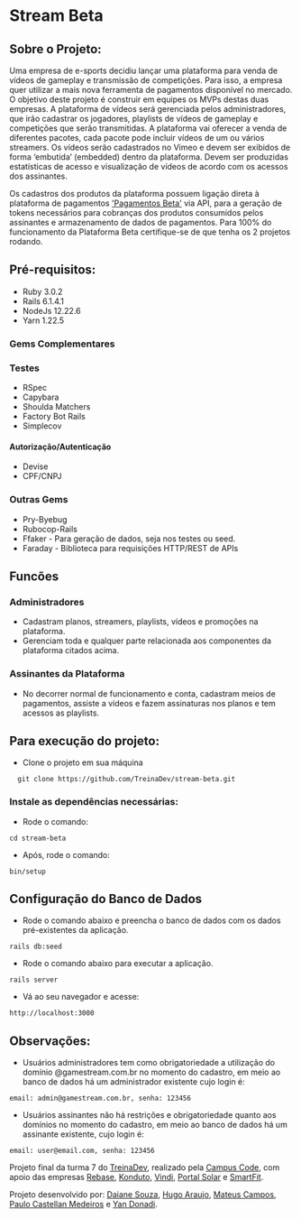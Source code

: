 # Stream Beta
## Sobre o Projeto:
Uma empresa de e-sports decidiu lançar uma plataforma para venda de vídeos de
gameplay e transmissão de competições. Para isso, a empresa quer utilizar a mais nova
ferramenta de pagamentos disponível no mercado. O objetivo deste projeto é construir em
equipes os MVPs destas duas empresas.
A plataforma de vídeos será gerenciada pelos administradores, que irão cadastrar os
jogadores, playlists de vídeos de gameplay e competições que serão transmitidas. A
plataforma vai oferecer a venda de diferentes pacotes, cada pacote pode incluir vídeos de
um ou vários streamers. Os vídeos serão cadastrados no Vimeo e devem ser exibidos de
forma ‘embutida’ (embedded) dentro da plataforma. Devem ser produzidas estatísticas de
acesso e visualização de vídeos de acordo com os acessos dos assinantes.

Os cadastros dos produtos da plataforma possuem ligação direta à plataforma de pagamentos ['Pagamentos Beta'](https://github.com/TreinaDev/pagamentos-beta) via API, para a geração de tokens necessários para cobranças dos produtos consumidos pelos assinantes e armazenamento de dados de pagamentos. Para 100% do funcionamento da Plataforma Beta certifique-se de que tenha os 2 projetos rodando.

## Pré-requisitos:

 * Ruby 3.0.2
 * Rails 6.1.4.1
 * NodeJs 12.22.6
 * Yarn 1.22.5

### Gems Complementares
### Testes

  * RSpec  
  * Capybara  
  * Shoulda Matchers  
  * Factory Bot Rails
  * Simplecov

#### Autorização/Autenticação

  * Devise
  * CPF/CNPJ
### Outras Gems

  * Pry-Byebug
  * Rubocop-Rails 
  * Ffaker - Para geração de dados, seja nos testes ou seed.
  * Faraday - Biblioteca para requisições HTTP/REST de APIs

## Funcões

### Administradores

  * Cadastram planos, streamers, playlists, vídeos e promoções na plataforma. 
  * Gerenciam toda e qualquer parte relacionada aos componentes da plataforma citados acima.

### Assinantes da Plataforma

  * No decorrer normal de funcionamento e conta, cadastram meios de pagamentos, assiste a vídeos e fazem assinaturas nos planos e tem acessos as playlists.

## Para execução do projeto: 

  * Clone o projeto em sua máquina

```
  git clone https://github.com/TreinaDev/stream-beta.git
```

### Instale as dependências necessárias:

  * Rode o comando: 
```
cd stream-beta
```
  * Após, rode  o comando: 
```
bin/setup
```
## Configuração do Banco de Dados

  * Rode o comando abaixo e preencha o banco de dados com os dados pré-existentes da aplicação.
```
rails db:seed
```
 * Rode o comando abaixo para executar a aplicação.
```
rails server
```
 * Vá ao seu navegador e acesse:
```
http://localhost:3000
```
## Observações:

  * Usuários administradores tem como obrigatoriedade a utilização do domínio @gamestream.com.br no momento do cadastro, em meio ao banco de dados há um administrador existente cujo login é:
```
email: admin@gamestream.com.br, senha: 123456
```
  * Usuários assinantes não há restrições e obrigatoriedade quanto aos domínios no momento do cadastro, em meio ao banco de dados há um assinante existente, cujo login é:
```
email: user@email.com, senha: 123456
```

Projeto final da turma 7 do [TreinaDev](https://treinadev.com.br/), realizado pela [Campus Code](https://www.campuscode.com.br/), com apoio das empresas [Rebase](https://www.rebase.com.br), [Konduto](https://www.konduto.com/), [Vindi](https://vindi.com.br/), [Portal Solar](https://www.portalsolar.com.br/) e [SmartFit](https://www.smartfit.com.br/).

Projeto desenvolvido por: [Daiane Souza](https://github.com/daiaventureira), [Hugo Araujo](https://github.com/oohugo), [Mateus Campos](https://github.com/mateusC2000), [Paulo Castellan Medeiros](https://github.com/paulo-castellan) e [Yan Donadi](https://github.com/Donads).